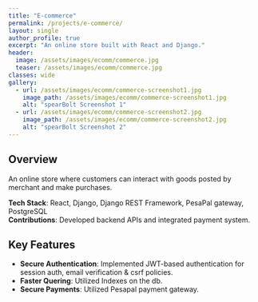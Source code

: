 ```yaml
---
title: "E-commerce"
permalink: /projects/e-commerce/
layout: single
author_profile: true
excerpt: "An online store built with React and Django."
header:
  image: /assets/images/ecomm/commerce.jpg
  teaser: /assets/images/ecomm/commerce.jpg
classes: wide
gallery:
  - url: /assets/images/ecomm/commerce-screenshot1.jpg
    image_path: /assets/images/ecomm/commerce-screenshot1.jpg
    alt: "spearBolt Screenshot 1"
  - url: /assets/images/ecomm/commerce-screenshot2.jpg
    image_path: /assets/images/ecomm/commerce-screenshot2.jpg
    alt: "spearBolt Screenshot 2"
---
```


## Overview
An  online store where customers can interact with goods posted by merchant and make purchases.

**Tech Stack**: React, Django, Django REST Framework, PesaPal gateway, PostgreSQL  
**Contributions**: Developed backend APIs and integrated payment system.  
<!-- **Links**:  
- [GitHub](https://github.com/theeduke/carpooling-webapp)  -->
<!-- - [Live Demo](https://example.com/carpooling) *(replace with actual link if available)*  -->

## Key Features
- **Secure Authentication**: Implemented JWT-based authentication for session auth, email verification & csrf policies.
- **Faster Quering**: Utilized Indexes on the db.
- **Secure Payments**: Utilized Pesapal payment gateway.

